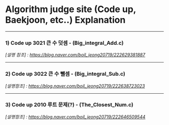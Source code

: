 # Algorithm judge site (Code up, Baekjoon, etc..) Explanation

***
### 1) Code up 3021 큰 수 덧셈 - (Big_integral_Add.c)
_[설명 참조] : https://blog.naver.com/boil_jeong20719/222629381887_

***
### 2) Code up 3022 큰 수 뺄셈 - (Big_integral_Sub.c)
_[설명참조] : https://blog.naver.com/boil_jeong20719/222638723023_

***
### 3) Code up 2010 루트 문제(?) - (The_Closest_Num.c)
_[설명참조] : https://blog.naver.com/boil_jeong20719/222646509544_
